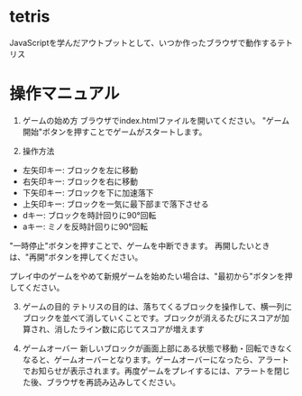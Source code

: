 # tetris
JavaScriptを学んだアウトプットとして、いつか作ったブラウザで動作するテトリス

# 操作マニュアル

1. ゲームの始め方
ブラウザでindex.htmlファイルを開いてください。
"ゲーム開始"ボタンを押すことでゲームがスタートします。

2. 操作方法

- 左矢印キー: ブロックを左に移動
- 右矢印キー: ブロックを右に移動
- 下矢印キー: ブロックを下に加速落下
- 上矢印キー: ブロックを一気に最下部まで落下させる
- dキー: ブロックを時計回りに90°回転
- aキー: ミノを反時計回りに90°回転

"一時停止"ボタンを押すことで、ゲームを中断できます。
再開したいときは、"再開"ボタンを押してください。

プレイ中のゲームをやめて新規ゲームを始めたい場合は、"最初から"ボタンを押してください。

3. ゲームの目的
テトリスの目的は、落ちてくるブロックを操作して、横一列にブロックを並べて消していくことです。ブロックが消えるたびにスコアが加算され、消したライン数に応じてスコアが増えます

4. ゲームオーバー
新しいブロックが画面上部にある状態で移動・回転できなくなると、ゲームオーバーとなります。ゲームオーバーになったら、アラートでお知らせが表示されます。再度ゲームをプレイするには、アラートを閉じた後、ブラウザを再読み込みしてください。